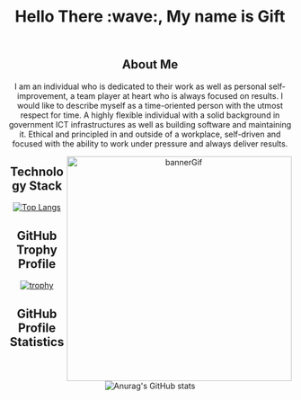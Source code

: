 
 
<header align="center">
 <h1> Hello There :wave:, My name is Gift</h1>
</header>

<div align="center">
  <h2>
   About Me
  </h2>
  <p>
   I am an individual who is dedicated to their work as well as personal self-improvement, a team player at heart who is always focused on results. I would like to describe myself as a time-oriented person with the utmost respect for time. A highly flexible individual with a solid background in government ICT infrastructures as well as building software and maintaining it. Ethical and principled in and outside of a workplace, self-driven and focused with the ability to work under pressure and always deliver results.
 </p>
  <img src="https://miro.medium.com/max/1360/0*7Q3yvSIv_t0ioJ-Z.gif" alt="bannerGif"/ align="right"width="400">
 </div>

<div align="center">
 <div align="center"><h2 text-align="center">Technology Stack</h2></div>
 
 [![Top Langs](https://github-readme-stats.vercel.app/api/top-langs/?username=ZroC00l&layout=compact)](https://github.com/anuraghazra/github-readme-stats) 
</div>



<div align="center" margin-top="10px" backgroundColor="white">                   
 <div align="center"><h2 text-align="center">GitHub Trophy Profile</h2></div>

[![trophy](https://github-profile-trophy.vercel.app/?username=ZroC00l&theme=onedark)](https://github.com/ryo-ma/github-profile-trophy)
</div>



<div align="center">
 <div align="center"><h2 text-align="center">GitHub Profile Statistics</h2></div>
 
![Anurag's GitHub stats](https://github-readme-stats.vercel.app/api?username=ZroC00l&show_icons=true&theme=radical)
</div>
